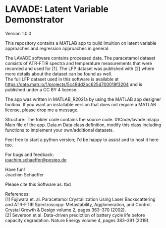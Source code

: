 # LAVADE: Latent Variable Demonstrator
Version 1.0.0

This repository contains a MATLAB app to build intuition on latent variable approaches and regression approaches in general.

The LAVADE software contains processed data. The paracetamol dataset consists of ATR-FTIR spectra and temperature measurements that were recorded and used for [1]. The LFP dataset was published with [2] where more details about the dataset can be found as well. <br />
The full LFP dataset used in this software is available at https://data.matr.io/1/projects/5c48dd2bc625d700019f3204 and is published under a CC BY 4 license. <br />

The app was written in MATLAB_R2021a by using the MATLAB app designer toolbox.
If you want an installable version that does not require a MATLAB license, please drop me a message. 

Structure: The folder code contains the source code. 
01Code/lavade.mlapp Main file of the app. 
Data.m Data class definition, modify this class including functions to implement your own/additional datasets. 

Feel free to start a python version; I'd be happy to assist and to host it here too. 

For bugs and feedback: <br />
joachim.schaeffer@posteo.de

Have fun!<br />
Joachim Schaeffer

Please cite this Software as: 
tbd

References: <br />
[1] Fujiwara et. al. Paracetamol Crystallization Using Laser Backscattering and ATR-FTIR Spectroscopy: Metastability, Agglomeration, and Control.  Crystal Growth & Design volume 2, pages 363–370 (2002). <br />
[2] Severson et al. Data-driven prediction of battery cycle life before capacity degradation. Nature Energy volume 4, pages 383–391 (2019). <br />
